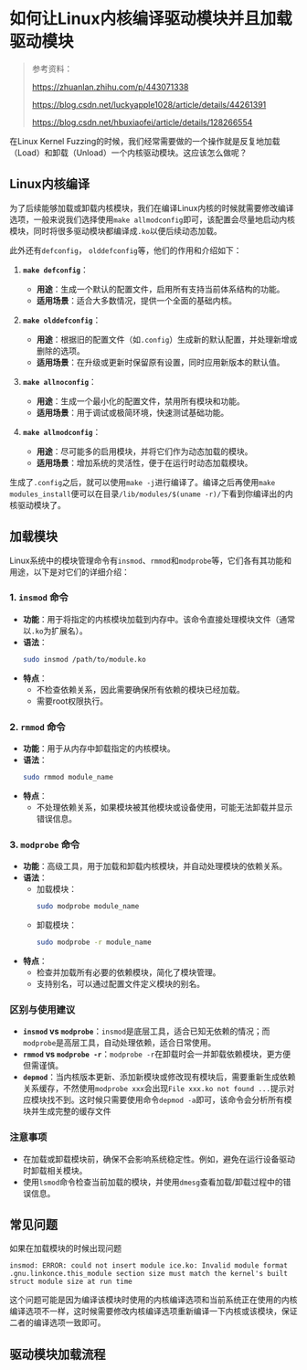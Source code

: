 # 如何让Linux内核编译驱动模块并且加载驱动模块

> 参考资料：
>
> https://zhuanlan.zhihu.com/p/443071338
>
> https://blog.csdn.net/luckyapple1028/article/details/44261391
>
> https://blog.csdn.net/hbuxiaofei/article/details/128266554

在Linux Kernel Fuzzing的时候，我们经常需要做的一个操作就是反复地加载（Load）和卸载（Unload）一个内核驱动模块。这应该怎么做呢？

## Linux内核编译

为了后续能够加载或卸载内核模块，我们在编译Linux内核的时候就需要修改编译选项，一般来说我们选择使用`make allmodconfig`即可，该配置会尽量地启动内核模块，同时将很多驱动模块都编译成`.ko`以便后续动态加载。

此外还有`defconfig`， `olddefconfig`等，他们的作用和介绍如下：

1. **`make defconfig`**：
   - **用途**：生成一个默认的配置文件，启用所有支持当前体系结构的功能。
   - **适用场景**：适合大多数情况，提供一个全面的基础内核。

2. **`make olddefconfig`**：
   - **用途**：根据旧的配置文件（如`.config`）生成新的默认配置，并处理新增或删除的选项。
   - **适用场景**：在升级或更新时保留原有设置，同时应用新版本的默认值。

3. **`make allnoconfig`**：
   - **用途**：生成一个最小化的配置文件，禁用所有模块和功能。
   - **适用场景**：用于调试或极简环境，快速测试基础功能。

4. **`make allmodconfig`**：
   - **用途**：尽可能多的启用模块，并将它们作为动态加载的模块。
   - **适用场景**：增加系统的灵活性，便于在运行时动态加载模块。

生成了`.config`之后，就可以使用`make -j`进行编译了。编译之后再使用`make modules_install`便可以在目录`/lib/modules/$(uname -r)/`下看到你编译出的内核驱动模块了。

## 加载模块

Linux系统中的模块管理命令有`insmod`、`rmmod`和`modprobe`等，它们各有其功能和用途，以下是对它们的详细介绍：

### 1. `insmod` 命令
- **功能**：用于将指定的内核模块加载到内存中。该命令直接处理模块文件（通常以`.ko`为扩展名）。
- **语法**：
  ```bash
  sudo insmod /path/to/module.ko
  ```
- **特点**：
  - 不检查依赖关系，因此需要确保所有依赖的模块已经加载。
  - 需要root权限执行。

### 2. `rmmod` 命令
- **功能**：用于从内存中卸载指定的内核模块。
- **语法**：
  ```bash
  sudo rmmod module_name
  ```
- **特点**：
  - 不处理依赖关系，如果模块被其他模块或设备使用，可能无法卸载并显示错误信息。

### 3. `modprobe` 命令
- **功能**：高级工具，用于加载和卸载内核模块，并自动处理模块的依赖关系。
- **语法**：
  - 加载模块：
    ```bash
    sudo modprobe module_name
    ```
  - 卸载模块：
    ```bash
    sudo modprobe -r module_name
    ```
- **特点**：
  - 检查并加载所有必要的依赖模块，简化了模块管理。
  - 支持别名，可以通过配置文件定义模块的别名。

### 区别与使用建议
- **`insmod` vs `modprobe`**：`insmod`是底层工具，适合已知无依赖的情况；而`modprobe`是高层工具，自动处理依赖，适合日常使用。
- **`rmmod` vs `modprobe -r`**：`modprobe -r`在卸载时会一并卸载依赖模块，更方便但需谨慎。
- **`depmod`**：当内核版本更新、添加新模块或修改现有模块后，需要重新生成依赖关系缓存，不然使用`modprobe xxx`会出现`File xxx.ko not found ...`提示对应模块找不到。这时候只需要使用命令`depmod -a`即可，该命令会分析所有模块并生成完整的缓存文件

### 注意事项
- 在加载或卸载模块前，确保不会影响系统稳定性。例如，避免在运行设备驱动时卸载相关模块。
- 使用`lsmod`命令检查当前加载的模块，并使用`dmesg`查看加载/卸载过程中的错误信息。

## 常见问题

如果在加载模块的时候出现问题

```console
insmod: ERROR: could not insert module ice.ko: Invalid module format
.gnu.linkonce.this_module section size must match the kernel's built struct module size at run time
```

这个问题可能是因为编译该模块时使用的内核编译选项和当前系统正在使用的内核编译选项不一样，这时候需要修改内核编译选项重新编译一下内核或该模块，保证二者的编译选项一致即可。

## 驱动模块加载流程

